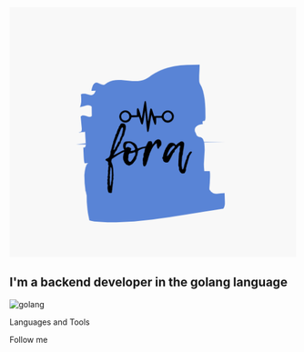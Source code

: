 [![Header](https://github.com/farit82/farit82/blob/main/assest/icon.png) ](https://t.me/fora8284)
 
## I'm a backend developer in the golang language ##
 

 ![golang]( https://img.shields.io/badge/golang-blue)


 Languages and Tools
 
 Follow me